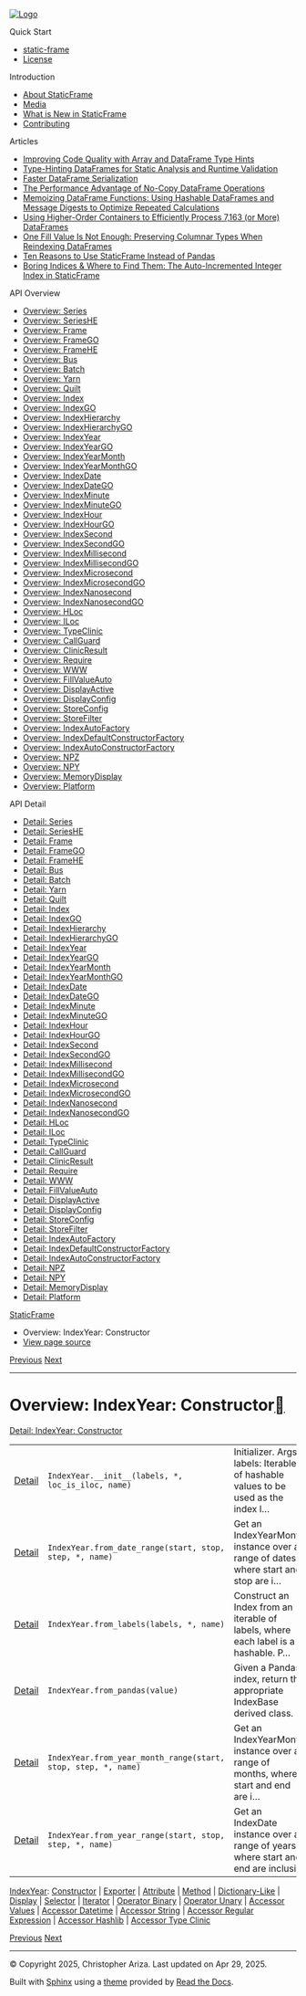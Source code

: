 [![Logo](../_static/sf-logo-web_icon-small.png)](../index.md)

Quick Start

* [static-frame](../readme.md)
* [License](../license.md)

Introduction

* [About StaticFrame](../intro.md)
* [Media](../intro.html#media)
* [What is New in StaticFrame](../new.md)
* [Contributing](../contributing.md)

Articles

* [Improving Code Quality with Array and DataFrame Type Hints](../articles/guard.md)
* [Type-Hinting DataFrames for Static Analysis and Runtime Validation](../articles/ftyping.md)
* [Faster DataFrame Serialization](../articles/serialize.md)
* [The Performance Advantage of No-Copy DataFrame Operations](../articles/no_copy.md)
* [Memoizing DataFrame Functions: Using Hashable DataFrames and Message Digests to Optimize Repeated Calculations](../articles/hash.md)
* [Using Higher-Order Containers to Efficiently Process 7,163 (or More) DataFrames](../articles/uhoc.md)
* [One Fill Value Is Not Enough: Preserving Columnar Types When Reindexing DataFrames](../articles/fill_value.md)
* [Ten Reasons to Use StaticFrame Instead of Pandas](../articles/upgrade.md)
* [Boring Indices & Where to Find Them: The Auto-Incremented Integer Index in StaticFrame](../articles/aiii.md)

API Overview

* [Overview: Series](series.md)
* [Overview: SeriesHE](series_he.md)
* [Overview: Frame](frame.md)
* [Overview: FrameGO](frame_go.md)
* [Overview: FrameHE](frame_he.md)
* [Overview: Bus](bus.md)
* [Overview: Batch](batch.md)
* [Overview: Yarn](yarn.md)
* [Overview: Quilt](quilt.md)
* [Overview: Index](index.md)
* [Overview: IndexGO](index_go.md)
* [Overview: IndexHierarchy](index_hierarchy.md)
* [Overview: IndexHierarchyGO](index_hierarchy_go.md)
* [Overview: IndexYear](index_year.md)
* [Overview: IndexYearGO](index_year_go.md)
* [Overview: IndexYearMonth](index_year_month.md)
* [Overview: IndexYearMonthGO](index_year_month_go.md)
* [Overview: IndexDate](index_date.md)
* [Overview: IndexDateGO](index_date_go.md)
* [Overview: IndexMinute](index_minute.md)
* [Overview: IndexMinuteGO](index_minute_go.md)
* [Overview: IndexHour](index_hour.md)
* [Overview: IndexHourGO](index_hour_go.md)
* [Overview: IndexSecond](index_second.md)
* [Overview: IndexSecondGO](index_second_go.md)
* [Overview: IndexMillisecond](index_millisecond.md)
* [Overview: IndexMillisecondGO](index_millisecond_go.md)
* [Overview: IndexMicrosecond](index_microsecond.md)
* [Overview: IndexMicrosecondGO](index_microsecond_go.md)
* [Overview: IndexNanosecond](index_nanosecond.md)
* [Overview: IndexNanosecondGO](index_nanosecond_go.md)
* [Overview: HLoc](hloc.md)
* [Overview: ILoc](iloc.md)
* [Overview: TypeClinic](type_clinic.md)
* [Overview: CallGuard](call_guard.md)
* [Overview: ClinicResult](clinic_result.md)
* [Overview: Require](require.md)
* [Overview: WWW](www.md)
* [Overview: FillValueAuto](fill_value_auto.md)
* [Overview: DisplayActive](display_active.md)
* [Overview: DisplayConfig](display_config.md)
* [Overview: StoreConfig](store_config.md)
* [Overview: StoreFilter](store_filter.md)
* [Overview: IndexAutoFactory](index_auto_factory.md)
* [Overview: IndexDefaultConstructorFactory](index_default_constructor_factory.md)
* [Overview: IndexAutoConstructorFactory](index_auto_constructor_factory.md)
* [Overview: NPZ](npz.md)
* [Overview: NPY](npy.md)
* [Overview: MemoryDisplay](memory_display.md)
* [Overview: Platform](platform.md)

API Detail

* [Detail: Series](../api_detail/series.md)
* [Detail: SeriesHE](../api_detail/series_he.md)
* [Detail: Frame](../api_detail/frame.md)
* [Detail: FrameGO](../api_detail/frame_go.md)
* [Detail: FrameHE](../api_detail/frame_he.md)
* [Detail: Bus](../api_detail/bus.md)
* [Detail: Batch](../api_detail/batch.md)
* [Detail: Yarn](../api_detail/yarn.md)
* [Detail: Quilt](../api_detail/quilt.md)
* [Detail: Index](../api_detail/index.md)
* [Detail: IndexGO](../api_detail/index_go.md)
* [Detail: IndexHierarchy](../api_detail/index_hierarchy.md)
* [Detail: IndexHierarchyGO](../api_detail/index_hierarchy_go.md)
* [Detail: IndexYear](../api_detail/index_year.md)
* [Detail: IndexYearGO](../api_detail/index_year_go.md)
* [Detail: IndexYearMonth](../api_detail/index_year_month.md)
* [Detail: IndexYearMonthGO](../api_detail/index_year_month_go.md)
* [Detail: IndexDate](../api_detail/index_date.md)
* [Detail: IndexDateGO](../api_detail/index_date_go.md)
* [Detail: IndexMinute](../api_detail/index_minute.md)
* [Detail: IndexMinuteGO](../api_detail/index_minute_go.md)
* [Detail: IndexHour](../api_detail/index_hour.md)
* [Detail: IndexHourGO](../api_detail/index_hour_go.md)
* [Detail: IndexSecond](../api_detail/index_second.md)
* [Detail: IndexSecondGO](../api_detail/index_second_go.md)
* [Detail: IndexMillisecond](../api_detail/index_millisecond.md)
* [Detail: IndexMillisecondGO](../api_detail/index_millisecond_go.md)
* [Detail: IndexMicrosecond](../api_detail/index_microsecond.md)
* [Detail: IndexMicrosecondGO](../api_detail/index_microsecond_go.md)
* [Detail: IndexNanosecond](../api_detail/index_nanosecond.md)
* [Detail: IndexNanosecondGO](../api_detail/index_nanosecond_go.md)
* [Detail: HLoc](../api_detail/hloc.md)
* [Detail: ILoc](../api_detail/iloc.md)
* [Detail: TypeClinic](../api_detail/type_clinic.md)
* [Detail: CallGuard](../api_detail/call_guard.md)
* [Detail: ClinicResult](../api_detail/clinic_result.md)
* [Detail: Require](../api_detail/require.md)
* [Detail: WWW](../api_detail/www.md)
* [Detail: FillValueAuto](../api_detail/fill_value_auto.md)
* [Detail: DisplayActive](../api_detail/display_active.md)
* [Detail: DisplayConfig](../api_detail/display_config.md)
* [Detail: StoreConfig](../api_detail/store_config.md)
* [Detail: StoreFilter](../api_detail/store_filter.md)
* [Detail: IndexAutoFactory](../api_detail/index_auto_factory.md)
* [Detail: IndexDefaultConstructorFactory](../api_detail/index_default_constructor_factory.md)
* [Detail: IndexAutoConstructorFactory](../api_detail/index_auto_constructor_factory.md)
* [Detail: NPZ](../api_detail/npz.md)
* [Detail: NPY](../api_detail/npy.md)
* [Detail: MemoryDisplay](../api_detail/memory_display.md)
* [Detail: Platform](../api_detail/platform.md)

[StaticFrame](../index.md)

* Overview: IndexYear: Constructor
* [View page source](../_sources/api_overview/index_year-constructor.rst.txt)

[Previous](index_hierarchy_go-accessor_type_clinic.html "Overview: IndexHierarchyGO: Accessor Type Clinic")
[Next](index_year-exporter.html "Overview: IndexYear: Exporter")

---

# Overview: IndexYear: Constructor[](#overview-indexyear-constructor "Link to this heading")

[Detail: IndexYear: Constructor](../api_detail/index_year-constructor.html#api-detail-indexyear-constructor)

|  |  |  |
| --- | --- | --- |
| [Detail](../api_detail/index_year-constructor.html#api-sig-indexyear-init) | `IndexYear.__init__(labels, *, loc_is_iloc, name)` | Initializer. Args: labels: Iterable of hashable values to be used as the index l… |
| [Detail](../api_detail/index_year-constructor.html#api-sig-indexyear-from-date-range) | `IndexYear.from_date_range(start, stop, step, *, name)` | Get an IndexYearMonth instance over a range of dates, where start and stop are i… |
| [Detail](../api_detail/index_year-constructor.html#api-sig-indexyear-from-labels) | `IndexYear.from_labels(labels, *, name)` | Construct an Index from an iterable of labels, where each label is a hashable. P… |
| [Detail](../api_detail/index_year-constructor.html#api-sig-indexyear-from-pandas) | `IndexYear.from_pandas(value)` | Given a Pandas index, return the appropriate IndexBase derived class. |
| [Detail](../api_detail/index_year-constructor.html#api-sig-indexyear-from-year-month-range) | `IndexYear.from_year_month_range(start, stop, step, *, name)` | Get an IndexYearMonth instance over a range of months, where start and end are i… |
| [Detail](../api_detail/index_year-constructor.html#api-sig-indexyear-from-year-range) | `IndexYear.from_year_range(start, stop, step, *, name)` | Get an IndexDate instance over a range of years, where start and end are inclusi… |

[IndexYear](index_year.html#api-overview-indexyear): [Constructor](#api-overview-indexyear-constructor) | [Exporter](index_year-exporter.html#api-overview-indexyear-exporter) | [Attribute](index_year-attribute.html#api-overview-indexyear-attribute) | [Method](index_year-method.html#api-overview-indexyear-method) | [Dictionary-Like](index_year-dictionary_like.html#api-overview-indexyear-dictionary-like) | [Display](index_year-display.html#api-overview-indexyear-display) | [Selector](index_year-selector.html#api-overview-indexyear-selector) | [Iterator](index_year-iterator.html#api-overview-indexyear-iterator) | [Operator Binary](index_year-operator_binary.html#api-overview-indexyear-operator-binary) | [Operator Unary](index_year-operator_unary.html#api-overview-indexyear-operator-unary) | [Accessor Values](index_year-accessor_values.html#api-overview-indexyear-accessor-values) | [Accessor Datetime](index_year-accessor_datetime.html#api-overview-indexyear-accessor-datetime) | [Accessor String](index_year-accessor_string.html#api-overview-indexyear-accessor-string) | [Accessor Regular Expression](index_year-accessor_regular_expression.html#api-overview-indexyear-accessor-regular-expression) | [Accessor Hashlib](index_year-accessor_hashlib.html#api-overview-indexyear-accessor-hashlib) | [Accessor Type Clinic](index_year-accessor_type_clinic.html#api-overview-indexyear-accessor-type-clinic)

[Previous](index_hierarchy_go-accessor_type_clinic.html "Overview: IndexHierarchyGO: Accessor Type Clinic")
[Next](index_year-exporter.html "Overview: IndexYear: Exporter")

---

© Copyright 2025, Christopher Ariza.
Last updated on Apr 29, 2025.

Built with [Sphinx](https://www.sphinx-doc.org/) using a
[theme](https://github.com/readthedocs/sphinx_rtd_theme)
provided by [Read the Docs](https://readthedocs.org).